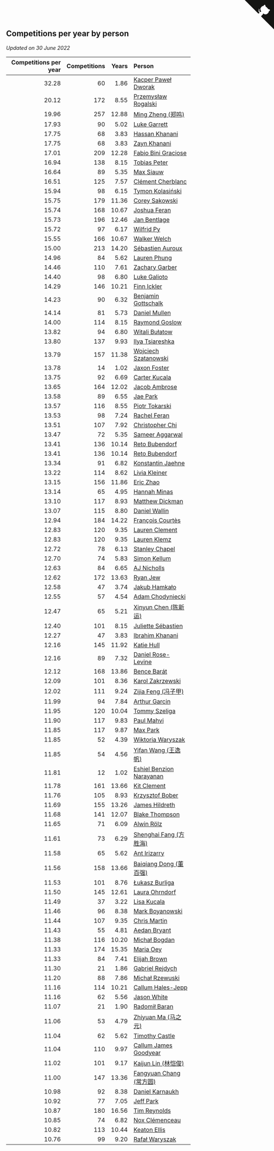 ## Competitions per year by person

*Updated on 30 June 2022*

| Competitions per year | Competitions | Years | Person |
| ---: | ---: | ---: | :--- |
| 32.28 | 60 | 1.86 | [Kacper Paweł Dworak](https://www.worldcubeassociation.org/persons/2020DWOR01) |
| 20.12 | 172 | 8.55 | [Przemysław Rogalski](https://www.worldcubeassociation.org/persons/2013ROGA02) |
| 19.96 | 257 | 12.88 | [Ming Zheng (郑鸣)](https://www.worldcubeassociation.org/persons/2009ZHEN11) |
| 17.93 | 90 | 5.02 | [Luke Garrett](https://www.worldcubeassociation.org/persons/2017GARR05) |
| 17.75 | 68 | 3.83 | [Hassan Khanani](https://www.worldcubeassociation.org/persons/2018KHAN26) |
| 17.75 | 68 | 3.83 | [Zayn Khanani](https://www.worldcubeassociation.org/persons/2018KHAN28) |
| 17.01 | 209 | 12.28 | [Fabio Bini Graciose](https://www.worldcubeassociation.org/persons/2010GRAC02) |
| 16.94 | 138 | 8.15 | [Tobias Peter](https://www.worldcubeassociation.org/persons/2014PETE03) |
| 16.64 | 89 | 5.35 | [Max Siauw](https://www.worldcubeassociation.org/persons/2017SIAU02) |
| 16.51 | 125 | 7.57 | [Clément Cherblanc](https://www.worldcubeassociation.org/persons/2014CHER05) |
| 15.94 | 98 | 6.15 | [Tymon Kolasiński](https://www.worldcubeassociation.org/persons/2016KOLA02) |
| 15.75 | 179 | 11.36 | [Corey Sakowski](https://www.worldcubeassociation.org/persons/2011SAKO01) |
| 15.74 | 168 | 10.67 | [Joshua Feran](https://www.worldcubeassociation.org/persons/2011FERA01) |
| 15.73 | 196 | 12.46 | [Jan Bentlage](https://www.worldcubeassociation.org/persons/2010BENT01) |
| 15.72 | 97 | 6.17 | [Wilfrid Py](https://www.worldcubeassociation.org/persons/2016PYWI01) |
| 15.55 | 166 | 10.67 | [Walker Welch](https://www.worldcubeassociation.org/persons/2011WELC01) |
| 15.00 | 213 | 14.20 | [Sébastien Auroux](https://www.worldcubeassociation.org/persons/2008AURO01) |
| 14.96 | 84 | 5.62 | [Lauren Phung](https://www.worldcubeassociation.org/persons/2016PHUN02) |
| 14.46 | 110 | 7.61 | [Zachary Garber](https://www.worldcubeassociation.org/persons/2014GARB01) |
| 14.40 | 98 | 6.80 | [Luke Galioto](https://www.worldcubeassociation.org/persons/2015GALI02) |
| 14.29 | 146 | 10.21 | [Finn Ickler](https://www.worldcubeassociation.org/persons/2012ICKL01) |
| 14.23 | 90 | 6.32 | [Benjamin Gottschalk](https://www.worldcubeassociation.org/persons/2016GOTT01) |
| 14.14 | 81 | 5.73 | [Daniel Mullen](https://www.worldcubeassociation.org/persons/2016MULL04) |
| 14.00 | 114 | 8.15 | [Raymond Goslow](https://www.worldcubeassociation.org/persons/2014GOSL01) |
| 13.82 | 94 | 6.80 | [Witali Bułatow](https://www.worldcubeassociation.org/persons/2015BUAT01) |
| 13.80 | 137 | 9.93 | [Ilya Tsiareshka](https://www.worldcubeassociation.org/persons/2012TERE01) |
| 13.79 | 157 | 11.38 | [Wojciech Szatanowski](https://www.worldcubeassociation.org/persons/2011SZAT01) |
| 13.78 | 14 | 1.02 | [Jaxon Foster](https://www.worldcubeassociation.org/persons/2021FOST01) |
| 13.75 | 92 | 6.69 | [Carter Kucala](https://www.worldcubeassociation.org/persons/2015KUCA01) |
| 13.65 | 164 | 12.02 | [Jacob Ambrose](https://www.worldcubeassociation.org/persons/2010AMBR01) |
| 13.58 | 89 | 6.55 | [Jae Park](https://www.worldcubeassociation.org/persons/2015PARK24) |
| 13.57 | 116 | 8.55 | [Piotr Tokarski](https://www.worldcubeassociation.org/persons/2013TOKA01) |
| 13.53 | 98 | 7.24 | [Rachel Feran](https://www.worldcubeassociation.org/persons/2015FERA01) |
| 13.51 | 107 | 7.92 | [Christopher Chi](https://www.worldcubeassociation.org/persons/2014CHIC01) |
| 13.47 | 72 | 5.35 | [Sameer Aggarwal](https://www.worldcubeassociation.org/persons/2017AGGA01) |
| 13.41 | 136 | 10.14 | [Reto Bubendorf](https://www.worldcubeassociation.org/persons/2012BUBE01) |
| 13.41 | 136 | 10.14 | [Reto Bubendorf](https://www.worldcubeassociation.org/persons/2012BUBE01) |
| 13.34 | 91 | 6.82 | [Konstantin Jaehne](https://www.worldcubeassociation.org/persons/2015JAEH01) |
| 13.22 | 114 | 8.62 | [Livia Kleiner](https://www.worldcubeassociation.org/persons/2013KLEI03) |
| 13.15 | 156 | 11.86 | [Eric Zhao](https://www.worldcubeassociation.org/persons/2010ZHAO19) |
| 13.14 | 65 | 4.95 | [Hannah Minas](https://www.worldcubeassociation.org/persons/2017MINA04) |
| 13.10 | 117 | 8.93 | [Matthew Dickman](https://www.worldcubeassociation.org/persons/2013DICK01) |
| 13.07 | 115 | 8.80 | [Daniel Wallin](https://www.worldcubeassociation.org/persons/2013WALL03) |
| 12.94 | 184 | 14.22 | [François Courtès](https://www.worldcubeassociation.org/persons/2008COUR01) |
| 12.83 | 120 | 9.35 | [Lauren Clement](https://www.worldcubeassociation.org/persons/2013KLEM01) |
| 12.83 | 120 | 9.35 | [Lauren Klemz](https://www.worldcubeassociation.org/persons/2013KLEM01) |
| 12.72 | 78 | 6.13 | [Stanley Chapel](https://www.worldcubeassociation.org/persons/2016CHAP04) |
| 12.70 | 74 | 5.83 | [Simon Kellum](https://www.worldcubeassociation.org/persons/2016KELL12) |
| 12.63 | 84 | 6.65 | [AJ Nicholls](https://www.worldcubeassociation.org/persons/2015NICH04) |
| 12.62 | 172 | 13.63 | [Ryan Jew](https://www.worldcubeassociation.org/persons/2008JEWR01) |
| 12.58 | 47 | 3.74 | [Jakub Hamkało](https://www.worldcubeassociation.org/persons/2018HAMK01) |
| 12.55 | 57 | 4.54 | [Adam Chodyniecki](https://www.worldcubeassociation.org/persons/2017CHOD02) |
| 12.47 | 65 | 5.21 | [Xinyun Chen (陈新运)](https://www.worldcubeassociation.org/persons/2017CHEN36) |
| 12.40 | 101 | 8.15 | [Juliette Sébastien](https://www.worldcubeassociation.org/persons/2014SEBA01) |
| 12.27 | 47 | 3.83 | [Ibrahim Khanani](https://www.worldcubeassociation.org/persons/2018KHAN27) |
| 12.16 | 145 | 11.92 | [Katie Hull](https://www.worldcubeassociation.org/persons/2010HULL01) |
| 12.16 | 89 | 7.32 | [Daniel Rose-Levine](https://www.worldcubeassociation.org/persons/2015ROSE01) |
| 12.12 | 168 | 13.86 | [Bence Barát](https://www.worldcubeassociation.org/persons/2008BARA01) |
| 12.09 | 101 | 8.36 | [Karol Zakrzewski](https://www.worldcubeassociation.org/persons/2014ZAKR01) |
| 12.02 | 111 | 9.24 | [Zijia Feng (冯子甲)](https://www.worldcubeassociation.org/persons/2013FENG02) |
| 11.99 | 94 | 7.84 | [Arthur Garcin](https://www.worldcubeassociation.org/persons/2014GARC27) |
| 11.95 | 120 | 10.04 | [Tommy Szeliga](https://www.worldcubeassociation.org/persons/2012SZEL01) |
| 11.90 | 117 | 9.83 | [Paul Mahvi](https://www.worldcubeassociation.org/persons/2012MAHV01) |
| 11.85 | 117 | 9.87 | [Max Park](https://www.worldcubeassociation.org/persons/2012PARK03) |
| 11.85 | 52 | 4.39 | [Wiktoria Waryszak](https://www.worldcubeassociation.org/persons/2018WARY01) |
| 11.85 | 54 | 4.56 | [Yifan Wang (王逸帆)](https://www.worldcubeassociation.org/persons/2017WANY29) |
| 11.81 | 12 | 1.02 | [Eshiel Benzion Narayanan](https://www.worldcubeassociation.org/persons/2021NARA03) |
| 11.78 | 161 | 13.66 | [Kit Clement](https://www.worldcubeassociation.org/persons/2008CLEM01) |
| 11.76 | 105 | 8.93 | [Krzysztof Bober](https://www.worldcubeassociation.org/persons/2013BOBE01) |
| 11.69 | 155 | 13.26 | [James Hildreth](https://www.worldcubeassociation.org/persons/2009HILD01) |
| 11.68 | 141 | 12.07 | [Blake Thompson](https://www.worldcubeassociation.org/persons/2010THOM03) |
| 11.65 | 71 | 6.09 | [Alwin Rölz](https://www.worldcubeassociation.org/persons/2016ROLZ01) |
| 11.61 | 73 | 6.29 | [Shenghai Fang (方胜海)](https://www.worldcubeassociation.org/persons/2016FANG01) |
| 11.58 | 65 | 5.62 | [Ant Irizarry](https://www.worldcubeassociation.org/persons/2016IRIZ02) |
| 11.56 | 158 | 13.66 | [Baiqiang Dong (董百强)](https://www.worldcubeassociation.org/persons/2008DONG06) |
| 11.53 | 101 | 8.76 | [Łukasz Burliga](https://www.worldcubeassociation.org/persons/2013BURL01) |
| 11.50 | 145 | 12.61 | [Laura Ohrndorf](https://www.worldcubeassociation.org/persons/2009OHRN01) |
| 11.49 | 37 | 3.22 | [Lisa Kucala](https://www.worldcubeassociation.org/persons/2019KUCA01) |
| 11.46 | 96 | 8.38 | [Mark Boyanowski](https://www.worldcubeassociation.org/persons/2014BOYA01) |
| 11.44 | 107 | 9.35 | [Chris Martin](https://www.worldcubeassociation.org/persons/2013MART03) |
| 11.43 | 55 | 4.81 | [Aedan Bryant](https://www.worldcubeassociation.org/persons/2017BRYA06) |
| 11.38 | 116 | 10.20 | [Michał Bogdan](https://www.worldcubeassociation.org/persons/2012BOGD01) |
| 11.33 | 174 | 15.35 | [Maria Oey](https://www.worldcubeassociation.org/persons/2007OEYM01) |
| 11.33 | 84 | 7.41 | [Elijah Brown](https://www.worldcubeassociation.org/persons/2015BROW03) |
| 11.30 | 21 | 1.86 | [Gabriel Rejdych](https://www.worldcubeassociation.org/persons/2020REJD01) |
| 11.20 | 88 | 7.86 | [Michał Rzewuski](https://www.worldcubeassociation.org/persons/2014RZEW01) |
| 11.16 | 114 | 10.21 | [Callum Hales-Jepp](https://www.worldcubeassociation.org/persons/2012HALE01) |
| 11.16 | 62 | 5.56 | [Jason White](https://www.worldcubeassociation.org/persons/2016WHIT16) |
| 11.07 | 21 | 1.90 | [Radomił Baran](https://www.worldcubeassociation.org/persons/2020BARA02) |
| 11.06 | 53 | 4.79 | [Zhiyuan Ma (马之元)](https://www.worldcubeassociation.org/persons/2017MAZH04) |
| 11.04 | 62 | 5.62 | [Timothy Castle](https://www.worldcubeassociation.org/persons/2016CAST48) |
| 11.04 | 110 | 9.97 | [Callum James Goodyear](https://www.worldcubeassociation.org/persons/2012GOOD02) |
| 11.02 | 101 | 9.17 | [Kaijun Lin (林恺俊)](https://www.worldcubeassociation.org/persons/2013LINK01) |
| 11.00 | 147 | 13.36 | [Fangyuan Chang (常方圆)](https://www.worldcubeassociation.org/persons/2009CHAN04) |
| 10.98 | 92 | 8.38 | [Daniel Karnaukh](https://www.worldcubeassociation.org/persons/2014KARN02) |
| 10.92 | 77 | 7.05 | [Jeff Park](https://www.worldcubeassociation.org/persons/2015PARK08) |
| 10.87 | 180 | 16.56 | [Tim Reynolds](https://www.worldcubeassociation.org/persons/2005REYN01) |
| 10.85 | 74 | 6.82 | [Nox Clémenceau](https://www.worldcubeassociation.org/persons/2015CLEM03) |
| 10.82 | 113 | 10.44 | [Keaton Ellis](https://www.worldcubeassociation.org/persons/2012ELLI01) |
| 10.76 | 99 | 9.20 | [Rafał Waryszak](https://www.worldcubeassociation.org/persons/2013WARY01) |


<a href="https://github.com/jonatanklosko/wca_statistics" class="github-corner" aria-label="View source on Github"><svg width="80" height="80" viewBox="0 0 250 250" style="fill:#151513; color:#fff; position: absolute; top: 0; border: 0; right: 0;" aria-hidden="true"><path d="M0,0 L115,115 L130,115 L142,142 L250,250 L250,0 Z"></path><path d="M128.3,109.0 C113.8,99.7 119.0,89.6 119.0,89.6 C122.0,82.7 120.5,78.6 120.5,78.6 C119.2,72.0 123.4,76.3 123.4,76.3 C127.3,80.9 125.5,87.3 125.5,87.3 C122.9,97.6 130.6,101.9 134.4,103.2" fill="currentColor" style="transform-origin: 130px 106px;" class="octo-arm"></path><path d="M115.0,115.0 C114.9,115.1 118.7,116.5 119.8,115.4 L133.7,101.6 C136.9,99.2 139.9,98.4 142.2,98.6 C133.8,88.0 127.5,74.4 143.8,58.0 C148.5,53.4 154.0,51.2 159.7,51.0 C160.3,49.4 163.2,43.6 171.4,40.1 C171.4,40.1 176.1,42.5 178.8,56.2 C183.1,58.6 187.2,61.8 190.9,65.4 C194.5,69.0 197.7,73.2 200.1,77.6 C213.8,80.2 216.3,84.9 216.3,84.9 C212.7,93.1 206.9,96.0 205.4,96.6 C205.1,102.4 203.0,107.8 198.3,112.5 C181.9,128.9 168.3,122.5 157.7,114.1 C157.9,116.9 156.7,120.9 152.7,124.9 L141.0,136.5 C139.8,137.7 141.6,141.9 141.8,141.8 Z" fill="currentColor" class="octo-body"></path></svg></a><style>.github-corner:hover .octo-arm{animation:octocat-wave 560ms ease-in-out}@keyframes octocat-wave{0%,100%{transform:rotate(0)}20%,60%{transform:rotate(-25deg)}40%,80%{transform:rotate(10deg)}}@media (max-width:500px){.github-corner:hover .octo-arm{animation:none}.github-corner .octo-arm{animation:octocat-wave 560ms ease-in-out}}</style>
